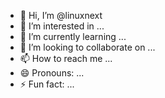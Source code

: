- 👋 Hi, I’m @linuxnext
- 👀 I’m interested in ...
- 🌱 I’m currently learning ...
- 💞️ I’m looking to collaborate on ...
- 📫 How to reach me ...
- 😄 Pronouns: ...
- ⚡ Fun fact: ...

<!---
linuxnext/linuxnext is a ✨ special ✨ repository because its `README.md` (this file) appears on your GitHub profile.
You can click the Preview link to take a look at your changes.
--->
